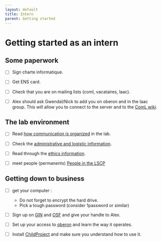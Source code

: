```yaml
---
layout: default
title: Intern
parent: Getting started
---
```


# Getting started as an intern

## Some paperwork
- [ ] Sign charte informatique.

- [ ] Get ENS card.

- [ ] Check that you are on mailing lists (coml, vacataires, laac).

- [ ] Alex should ask Gwendal/Nick to add you on oberon and in the laac group. This will allow you to connect to the server and to the [ComL wiki](https://wiki.cognitive-ml.fr/).

## The lab environment
- [ ] Read [how communication is organized](../communication) in the lab.

- [ ] Check the [administrative and logistic information](../logistics).

- [ ] Read through the [ethics information](../ethics).

- [ ] meet people (permanents)
[People in the LSCP]()

## Getting down to business

- [ ] get your computer :   

    - Do not forget to encrypt the hard drive.
    - Pick a tough password (consider 1password or similar)

- [ ] Sign up on [GIN](https://gin.g-node.org/) and [OSF](https://osf.io) and give your handle to Alex.

- [ ] Set up your access to [oberon](../oberon) and learn the way it operates.

- [ ] Install [ChildProject](../childproject) and make sure you understand how to use it.

<!--- Scripts that are required for this specific page. It won't be displayed. Keep that section after all markdown.
-->
<script>
var inp = document.getElementsByTagName("input");
for (var i = 0; i < inp.length; i++) {
    if ( inp[i].type == "checkbox" ) {
        inp[i].disabled=false;
    }
}
</script>